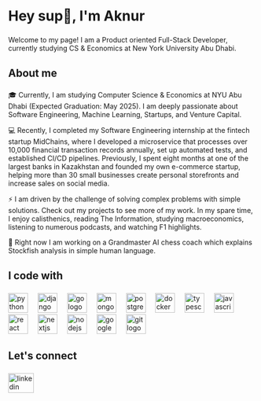 <h1 align="left">Hey sup👋, I'm Aknur</h1>

###

<p align="left">Welcome to my page! I am a Product oriented Full-Stack Developer, currently studying CS & Economics at New York University Abu Dhabi.</p>

###

<h2 align="left">About me</h2>

###

<p align="left">🎓 Currently, I am studying Computer Science & Economics at NYU Abu Dhabi (Expected Graduation: May 2025). I am deeply passionate about Software Engineering, Machine Learning, Startups, and Venture Capital.</p>

<p align="left">💻 Recently, I completed my Software Engineering internship at the fintech startup MidChains, where I developed a microservice that processes over 10,000 financial transaction records annually, set up automated tests, and established CI/CD pipelines. Previously, I spent eight months at one of the largest banks in Kazakhstan and founded my own e-commerce startup, helping more than 30 small businesses create personal storefronts and increase sales on social media.</p>

<p align="left">⚡ I am driven by the challenge of solving complex problems with simple solutions. Check out my projects to see more of my work. In my spare time, I enjoy calisthenics, reading The Information, studying macroeconomics, listening to numerous podcasts, and watching F1 highlights.</p>

<p align="left">🌱 Right now I am working on a Grandmaster AI chess coach which explains Stockfish analysis in simple human language.</p>

###

<h2 align="left">I code with</h2>

###

<div align="left">
  <img src="https://cdn.jsdelivr.net/gh/devicons/devicon/icons/python/python-original.svg" height="40" alt="python logo"  />
  <img width="12" />
  <img src="https://cdn.jsdelivr.net/gh/devicons/devicon/icons/django/django-plain.svg" height="40" alt="django logo"  />
  <img width="12" />
  <img src="https://cdn.jsdelivr.net/gh/devicons/devicon/icons/go/go-original.svg" height="40" alt="go logo"  />
  <img width="12" />
  <img src="https://cdn.jsdelivr.net/gh/devicons/devicon/icons/mongodb/mongodb-original.svg" height="40" alt="mongodb logo"  />
  <img width="12" />
  <img src="https://cdn.jsdelivr.net/gh/devicons/devicon/icons/postgresql/postgresql-original.svg" height="40" alt="postgresql logo"  />
  <img width="12" />
  <img src="https://cdn.jsdelivr.net/gh/devicons/devicon/icons/docker/docker-original.svg" height="40" alt="docker logo"  />
  <img width="12" />
  <img src="https://cdn.jsdelivr.net/gh/devicons/devicon/icons/typescript/typescript-original.svg" height="40" alt="typescript logo"  />
  <img width="12" />
  <img src="https://cdn.jsdelivr.net/gh/devicons/devicon/icons/javascript/javascript-original.svg" height="40" alt="javascript logo"  />
  <img width="12" />
  <img src="https://cdn.jsdelivr.net/gh/devicons/devicon/icons/react/react-original.svg" height="40" alt="react logo"  />
  <img width="12" />
  <img src="https://cdn.jsdelivr.net/gh/devicons/devicon/icons/nextjs/nextjs-original.svg" height="40" alt="nextjs logo"  />
  <img width="12" />
  <img src="https://cdn.jsdelivr.net/gh/devicons/devicon/icons/nodejs/nodejs-original.svg" height="40" alt="nodejs logo"  />
  <img width="12" />
  <img src="https://cdn.jsdelivr.net/gh/devicons/devicon/icons/googlecloud/googlecloud-original.svg" height="40" alt="googlecloud logo"  />
  <img width="12" />
  <img src="https://cdn.jsdelivr.net/gh/devicons/devicon/icons/git/git-original.svg" height="40" alt="git logo"  />
</div>

###

<h2 align="left">Let's connect</h2>

###

<div align="left">
  <a href="www.linkedin.com/in/aknur-kassym" target="_blank">
    <img src="https://raw.githubusercontent.com/maurodesouza/profile-readme-generator/master/src/assets/icons/social/linkedin/default.svg" width="52" height="40" alt="linkedin logo"  />
  </a>
</div>

###



